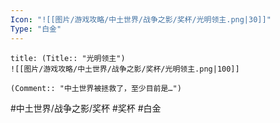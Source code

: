 ```yaml
---
Icon: "![[图片/游戏攻略/中土世界/战争之影/奖杯/光明领主.png|30]]"
Type: "白金"
---
```

```ad-common-platinum-trophy
title: (Title:: "光明领主")
![[图片/游戏攻略/中土世界/战争之影/奖杯/光明领主.png|100]]

(Comment:: "中土世界被拯救了，至少目前是…")
```

#中土世界/战争之影/奖杯 #奖杯 #白金
